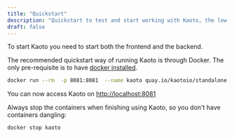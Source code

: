 ```yaml
---
title: "Quickstart"
description: "Quickstart to test and start working with Kaoto, the low code and no code integration orchestration tool."
draft: false
---
```


To start Kaoto you need to start both the frontend and the backend. 

The recommended quickstart way of running Kaoto is through Docker. The only pre-requisite is to have [docker installed](https://docs.docker.com/get-docker/).

```bash
docker run --rm  -p 8081:8081  --name kaoto quay.io/kaotoio/standalone:test
```

You can now access Kaoto on [http://localhost:8081](http://localhost:8081)


Always stop the containers when finishing using Kaoto, so you don't have containers dangling:

```bash
docker stop kaoto
```

